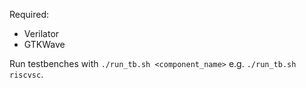 Required:
- Verilator
- GTKWave

Run testbenches with
`./run_tb.sh <component_name>`
e.g.
`./run_tb.sh riscvsc`.
